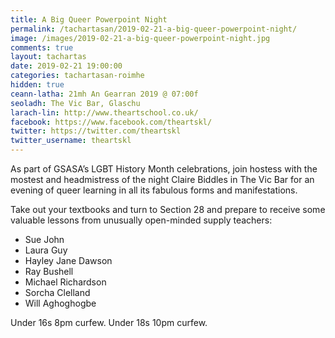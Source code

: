 ```yaml
---
title: A Big Queer Powerpoint Night
permalink: /tachartasan/2019-02-21-a-big-queer-powerpoint-night/
image: /images/2019-02-21-a-big-queer-powerpoint-night.jpg
comments: true
layout: tachartas
date: 2019-02-21 19:00:00
categories: tachartasan-roimhe
hidden: true
ceann-latha: 21mh An Gearran 2019 @ 07:00f
seoladh: The Vic Bar, Glaschu
larach-lin: http://www.theartschool.co.uk/
facebook: https://www.facebook.com/theartskl/
twitter: https://twitter.com/theartskl
twitter_username: theartskl
---
```


As part of GSASA’s LGBT History Month celebrations, join hostess with the mostest and headmistress of the night Claire Biddles in The Vic Bar for an evening of queer learning in all its fabulous forms and manifestations.

<!--more-->

Take out your textbooks and turn to Section 28 and prepare to receive some valuable lessons from unusually open-minded supply teachers:

* Sue John
* Laura Guy
* Hayley Jane Dawson
* Ray Bushell
*  Michael Richardson
*  Sorcha Clelland
*  Will Aghoghogbe

Under 16s 8pm curfew. Under 18s 10pm curfew.
